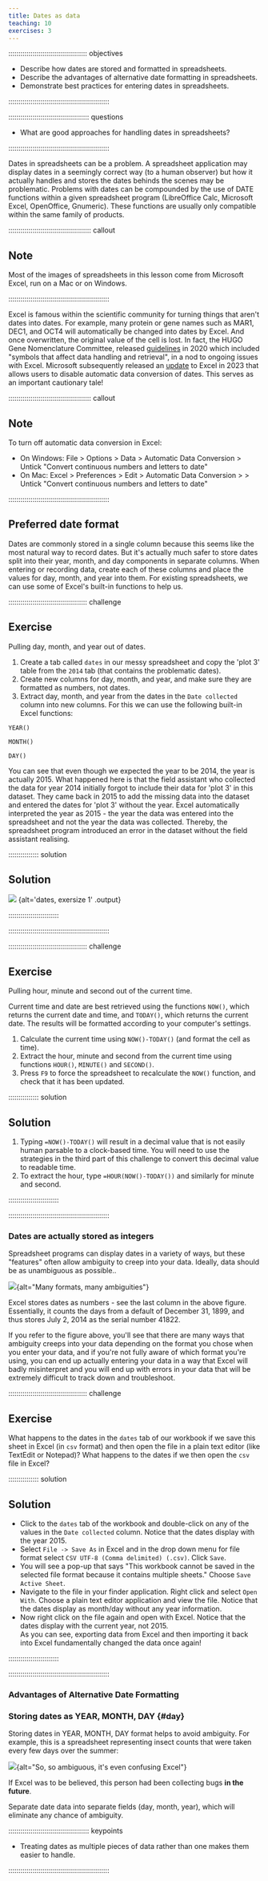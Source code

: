 ```yaml
---
title: Dates as data
teaching: 10
exercises: 3
---
```


::::::::::::::::::::::::::::::::::::::: objectives

- Describe how dates are stored and formatted in spreadsheets.
- Describe the advantages of alternative date formatting in spreadsheets.
- Demonstrate best practices for entering dates in spreadsheets.

::::::::::::::::::::::::::::::::::::::::::::::::::

:::::::::::::::::::::::::::::::::::::::: questions

- What are good approaches for handling dates in spreadsheets?

::::::::::::::::::::::::::::::::::::::::::::::::::

Dates in spreadsheets can be a problem. A spreadsheet application may display dates in a
seemingly correct way (to a human observer) but how it actually handles
and stores the dates behinds the scenes may be problematic. Problems with dates can be compounded by the use of DATE functions within a given spreadsheet program (LibreOffice Calc, Microsoft Excel, OpenOffice,
Gnumeric). These functions are usually only compatible within the same
family of products. 

:::::::::::::::::::::::::::::::::::::::::  callout

## Note

Most of the images of spreadsheets in this lesson come
from Microsoft Excel, run on a Mac or on Windows. 
  

::::::::::::::::::::::::::::::::::::::::::::::::::

Excel is famous within the scientific community for turning things that aren't dates into dates. For example,
many protein or gene names such as MAR1, DEC1, and OCT4 will automatically be changed into dates by Excel. And once overwritten, the original value of the cell is lost. In fact, the HUGO Gene Nomenclature Committee, released [guidelines](https://doi.org/10.1038/s41588-020-0669-3) in 2020 which included "symbols that affect data handling and retrieval", in a nod to ongoing issues with Excel. Microsoft subsequently released an [update](https://insider.microsoft365.com/en-us/blog/control-data-conversions-in-excel-for-windows-and-mac) to Excel in 2023 that allows users to disable automatic data conversion of dates. This serves as an important cautionary tale! 

:::::::::::::::::::::::::::::::::::::::::  callout

## Note

To turn off automatic data conversion in Excel:

- On Windows: File > Options > Data > Automatic Data Conversion > Untick "Convert continuous numbers and letters to date"
- On Mac: Excel > Preferences > Edit > Automatic Data Conversion > > Untick "Convert continuous numbers and letters to date"
  

::::::::::::::::::::::::::::::::::::::::::::::::::

## Preferred date format

Dates are commonly stored in a single column because this seems like the most natural way to record dates.
But it's actually much safer to store dates split into their year, month, and day components in separate columns. When entering or recording data, create each of these columns and place the values for day, month, and year into them. For existing spreadsheets, we can use some of Excel's built-in functions to help us. 

:::::::::::::::::::::::::::::::::::::::  challenge

## Exercise

Pulling day, month, and year out of dates.

1. Create a tab called `dates` in our messy spreadsheet and copy the 'plot 3' table from the `2014` tab (that contains the problematic dates).
2. Create new columns for day, month, and year, and make sure they are formatted as numbers, not dates.
3. Extract day, month, and year from the dates in the `Date collected` column into new columns. For this we 
can use the following built-in Excel functions:

`YEAR()`

`MONTH()`

`DAY()`

You can see that even though we expected the year to be 2014, the year is actually 2015. What happened here is that the field assistant who collected the data for year 2014 initially forgot to include their data for 'plot 3' in this dataset. They came back in 2015 to add the missing data into the dataset and entered the dates for 'plot 3' without the year. Excel automatically interpreted the year as 2015 - the year the data was entered into the spreadsheet and not the year the data was collected. Thereby, the spreadsheet program introduced an error in the dataset without the field assistant realising.

:::::::::::::::  solution

## Solution

![](fig/solution_exercise_1_dates.png)
{alt='dates, exersize 1' .output}


:::::::::::::::::::::::::

::::::::::::::::::::::::::::::::::::::::::::::::::

:::::::::::::::::::::::::::::::::::::::  challenge

## Exercise

Pulling hour, minute and second out of the current time.

Current time and date are best retrieved using the functions `NOW()`, which
returns the current date and time, and `TODAY()`, which returns the current
date. The results will be formatted according to your computer's settings.

1. Calculate the current time using `NOW()-TODAY()` (and format the cell as time).
2. Extract the hour, minute and second from the current time using
  functions `HOUR()`, `MINUTE()` and `SECOND()`.
3. Press `F9` to force the spreadsheet to recalculate the `NOW()` function,
  and check that it has been updated.

:::::::::::::::  solution

## Solution

1. Typing `=NOW()-TODAY()` will result in a decimal value that is not easily human parsable to a clock-based time. You will need to use the strategies in the third part of this challenge to convert this decimal value to readable time.
2. To extract the hour, type `=HOUR(NOW()-TODAY())` and similarly for minute and second.  
  
  

:::::::::::::::::::::::::

::::::::::::::::::::::::::::::::::::::::::::::::::


### Dates are actually stored as integers

Spreadsheet programs can display dates in a variety of ways, but these "features" often allow ambiguity to creep into your data. Ideally, data should be as unambiguous as possible..

![](fig/5_excel_dates_1.jpg){alt="Many formats, many ambiguities"}

Excel stores dates as numbers - see the last column in the above figure. Essentially, it counts the days from a default of December 31, 1899, and thus stores July 2, 2014 as  the serial number 41822.

If you refer to the figure above, you'll see that
there are many ways that ambiguity creeps into your data depending on the format you chose when you enter your data, and if you're not fully aware of which format you're using, you can end up actually entering your data in a way that Excel will badly misinterpret and you will end up with errors in your data that will be extremely difficult to track down and troubleshoot.

:::::::::::::::::::::::::::::::::::::::  challenge

## Exercise

What happens to the dates in the `dates` tab of our workbook if we save this sheet in Excel (in `csv` format) and then open the file in a plain text editor (like TextEdit or Notepad)? What happens to the dates if we then open the `csv` file in Excel?

:::::::::::::::  solution

## Solution

- Click to the `dates` tab of the workbook and double-click on any of the values in the `Date collected` column. Notice that the dates display with the year 2015.
- Select `File -> Save As` in Excel and in the drop down menu for file format select `CSV UTF-8 (Comma delimited) (.csv)`. Click `Save`.
- You will see a pop-up that says "This workbook cannot be saved in the selected file format because it contains multiple sheets." Choose `Save Active Sheet`.
- Navigate to the file in your finder application. Right click and select `Open With`. Choose a plain text editor application and view the file. Notice that the dates display as month/day without any year information.
- Now right click on the file again and open with Excel. Notice that the dates display with the current year, not 2015.  
  As you can see, exporting data from Excel and then importing it back into Excel fundamentally changed the data once again!  
  
  

:::::::::::::::::::::::::

::::::::::::::::::::::::::::::::::::::::::::::::::

### Advantages of Alternative Date Formatting

### Storing dates as YEAR, MONTH, DAY {#day}

Storing dates in YEAR, MONTH, DAY format helps to avoid ambiguity. For example, this is a spreadsheet representing insect counts that were taken every few days over the summer:

![](fig/6_excel_dates_2.jpg){alt="So, so ambiguous, it's even confusing Excel"}

If Excel was to be believed, this person had been collecting bugs **in the future**. 

Separate date data into separate fields (day, month, year), which will eliminate any chance of ambiguity.

:::::::::::::::::::::::::::::::::::::::: keypoints

- Treating dates as multiple pieces of data rather than one makes them easier to handle.

::::::::::::::::::::::::::::::::::::::::::::::::::


